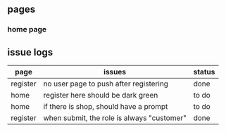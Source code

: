## pages

### home page





## issue logs

| page     | issues                                     | status |
| -------- | ------------------------------------------ | ------ |
| register | no user page to push after registering     | done   |
| home     | register here should be dark green         | to do  |
| home     | if there is shop, should have a prompt     | to do  |
| register | when submit, the role is always "customer" | done   |

